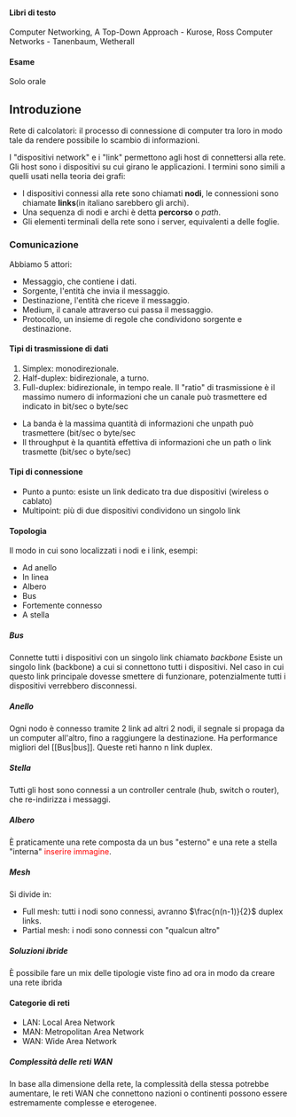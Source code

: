 #### Libri di testo
Computer Networking, A Top-Down Approach - Kurose, Ross
Computer Networks -  Tanenbaum, Wetherall
#### Esame
Solo orale
## Introduzione
Rete di calcolatori: il processo di connessione di computer tra loro in modo tale da rendere possibile lo scambio di informazioni.

I "dispositivi network" e i "link" permettono agli host di connettersi alla rete.
Gli host sono i dispositivi su cui girano le applicazioni.
I termini sono simili a quelli usati nella teoria dei grafi:
- I dispositivi connessi alla rete sono chiamati **nodi**, le connessioni sono chiamate **links**(in italiano sarebbero gli archi).
- Una sequenza di nodi e archi è detta **percorso** o _path_.
- Gli elementi terminali della rete sono i server, equivalenti a delle foglie.
### Comunicazione
Abbiamo 5 attori:
- Messaggio, che contiene i dati.
- Sorgente, l'entità che invia il messaggio.
- Destinazione, l'entità che riceve il messaggio.
- Medium, il canale attraverso cui passa il messaggio.
- Protocollo, un insieme di regole che condividono sorgente e destinazione.
#### Tipi di trasmissione di dati
1. Simplex: monodirezionale.
2. Half-duplex: bidirezionale, a turno.
3. Full-duplex: bidirezionale, in tempo reale.
Il "ratio" di trasmissione è il massimo numero di informazioni che un canale può trasmettere ed indicato in bit/sec o byte/sec
- La banda è la massima quantità di informazioni che unpath può trasmettere (bit/sec o byte/sec
- Il throughput è la quantità effettiva di informazioni che un path o link trasmette (bit/sec o byte/sec)
#### Tipi di connessione
- Punto a punto: esiste un link dedicato tra due dispositivi (wireless o cablato)
- Multipoint: più di due dispositivi condividono un singolo link
#### Topologia
Il modo in cui sono localizzati i nodi e i link, esempi:
- Ad anello
- In linea
- Albero
- Bus
- Fortemente connesso
- A stella
##### Bus
Connette tutti i dispositivi con un singolo link chiamato _backbone_
Esiste un singolo link (backbone) a cui si connettono tutti i dispositivi. Nel caso in cui questo link principale dovesse smettere di funzionare, potenzialmente tutti i dispositivi verrebbero disconnessi.
##### Anello
Ogni nodo è connesso tramite 2 link ad altri 2 nodi, il segnale si propaga da un computer all'altro, fino a raggiungere la destinazione. Ha performance migliori del [[Bus|bus]].
Queste reti hanno n link duplex.
##### Stella
Tutti gli host sono connessi a un controller centrale (hub, switch o router), che re-indirizza i messaggi.
##### Albero
È praticamente una rete composta da un bus "esterno" e una rete a stella "interna" <span style="color:#ff0000">inserire immagine</span>. 
##### Mesh
Si divide in:
- Full mesh: tutti i nodi sono connessi, avranno $\frac{n(n-1)}{2}$ duplex links.
- Partial mesh: i nodi sono connessi con "qualcun altro"
##### Soluzioni ibride
È possibile fare un mix delle tipologie viste fino ad ora in modo da creare una rete ibrida
#### Categorie di reti
- LAN: Local Area Network
- MAN: Metropolitan Area Network
- WAN: Wide Area Network
##### Complessità delle reti WAN
In base alla dimensione della rete, la complessità della stessa potrebbe aumentare, le reti WAN che connettono nazioni o continenti possono essere estremamente complesse e eterogenee.
